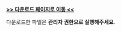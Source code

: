 [**>> 다운로드 페이지로 이동 <<**](https://github.com/lostvains/gamebypasser/releases)

다운로드한 파일은 **관리자 권한으로 실행해주세요**.
